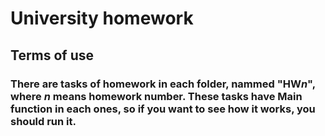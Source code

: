 # University homework
## Terms of use
### There are tasks of homework in each folder, nammed "HW*n*", where *n* means homework number. These tasks have Main function in each ones, so if you want to see how it works, you should run it.
